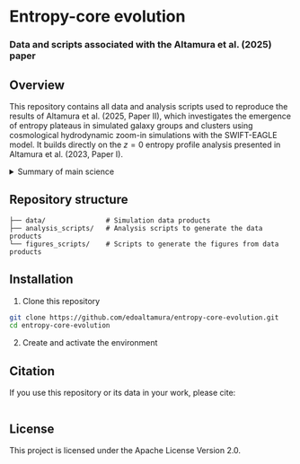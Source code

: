 # Entropy-core evolution
### Data and scripts associated with the Altamura et al. (2025) paper

## Overview  
This repository contains all data and analysis scripts used to reproduce the 
results of Altamura et al. (2025, Paper II), which investigates the emergence of entropy 
plateaus in simulated galaxy groups and clusters using cosmological hydrodynamic 
zoom-in simulations with the SWIFT-EAGLE model. It builds directly on the $z = 0$ 
entropy profile analysis presented in Altamura et al. (2023, Paper I).

<details>
  <summary>Summary of main science</summary>

- Entropy plateaus emerge at characteristic halo-mass scales. Simulations of a galaxy group ($M_
  {500}\simeq8.8\times10^{12}\,M_\odot$) and a cluster ($M_{500}\simeq2.9\times10^{14}\,M_\odot$)
  show that once a halo reaches $M\sim10^{12}\,M_\odot$, its entropy profile flattens at the 
  virial radius. As the halo grows to $\sim10^{13}\,M_\odot$, the plateau extends inward, and by 
  $\sim10^{14}\,M_\odot$ a fully isentropic core is established.

- AGN feedback is the principal mechanism.
Lagrangian tracking of gas particles reveals that AGN outbursts expel low-entropy gas before it can accrete into the core, replacing it with higher-entropy material and erasing the central gradient needed for a cool core.

- Transition coincides with peak SMBH activity.
The onset of the entropy plateau at $M\sim10^{12}\,M_\odot$ aligns with the maximum in the 
  specific black-hole accretion rate, indicating a shift from supernova-dominated to AGN-dominated thermodynamic regulation.

- Numerical convergence.
High-resolution runs (gas particle mass $m_{\rm gas}\lesssim2.3\times10^5\,M_\odot$) confirm 
  that the entropy plateau persists even when subgrid physics is resolved on smaller scales.

- Comparison with observations.
XMM–*Newton* studies of local groups report entropy excesses and flat cores consistent with the 
  predicted plateaus, while many clusters still exhibit steep, cool-core power laws. Reproducing the observed diversity of entropy profiles remains a challenge.

- Implications for AGN subgrid modeling.
The tendency to over-eject low-entropy gas suggests that current feedback prescriptions may be too aggressive at group scales. Adaptive efficiency schemes or hybrid thermal–kinetic models may be required to recover the full spectrum of entropy shapes without compromising other cluster properties.
</details>

## Repository structure  
```text
├── data/               # Simulation data products
├── analysis_scripts/   # Analysis scripts to generate the data products
└── figures_scripts/    # Scripts to generate the figures from data products
```

## Installation  
1. Clone this repository
```bash
git clone https://github.com/edoaltamura/entropy-core-evolution.git
cd entropy-core-evolution
```

2. Create and activate the environment


## Citation
If you use this repository or its data in your work, please cite:

```text
```

## License
This project is licensed under the Apache License Version 2.0.